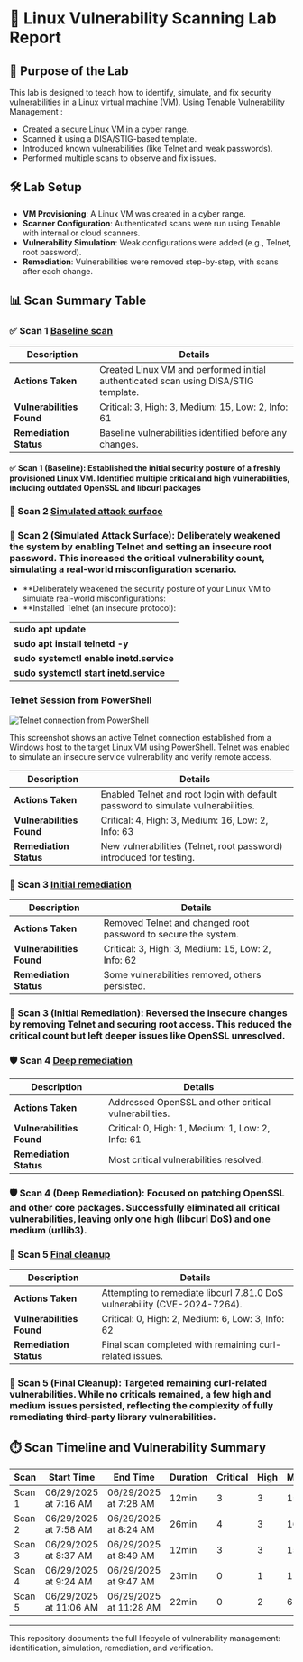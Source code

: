 # 🧪 Linux Vulnerability Scanning Lab Report

## 🎯 Purpose of the Lab
This lab is designed to teach how to identify, simulate, and fix security vulnerabilities in a Linux virtual machine (VM). Using Tenable Vulnerability Management :

- Created a secure Linux VM in a cyber range.
- Scanned it using a DISA/STIG-based template.
- Introduced known vulnerabilities (like Telnet and weak passwords).
- Performed multiple scans to observe and fix issues.

## 🛠️ Lab Setup
- **VM Provisioning**: A Linux VM was created in a cyber range.
- **Scanner Configuration**: Authenticated scans were run using Tenable with internal or cloud scanners.
- **Vulnerability Simulation**: Weak configurations were added (e.g., Telnet, root password).
- **Remediation**: Vulnerabilities were removed step-by-step, with scans after each change.

## 📊 Scan Summary Table

### ✅ Scan 1 [Baseline scan](https://github.com/SruthinagaK/linux-manual-vulnerabitltiy-labscan-June2025/blob/main/Linux-scan-manual-vul-test-June-Naga_Scan%201.pdf)
| Description | Details |
|-------------|---------|
| **Actions Taken** | Created Linux VM and performed initial authenticated scan using DISA/STIG template. |
| **Vulnerabilities Found** | Critical: 3, High: 3, Medium: 15, Low: 2, Info: 61 |
| **Remediation Status** | Baseline vulnerabilities identified before any changes. |

#### ✅ Scan 1 (Baseline): Established the initial security posture of a freshly provisioned Linux VM. Identified multiple critical and high vulnerabilities, including outdated OpenSSL and libcurl packages

### 🧪 Scan 2 [Simulated attack surface](https://github.com/SruthinagaK/linux-manual-vulnerabitltiy-labscan-June2025/blob/main/Linux-scan-manual-vul-test-June-Naga_Scan2.pdf)

### 🧪 Scan 2 (Simulated Attack Surface): Deliberately weakened the system by enabling Telnet and setting an insecure root password. This increased the critical vulnerability count, simulating a real-world misconfiguration scenario.
- **Deliberately weakened the security posture of your Linux VM to simulate real-world misconfigurations:
- **Installed Telnet (an insecure protocol):

||
|--------------|
| **sudo apt update** |  
| **sudo apt install telnetd -y**|
| **sudo systemctl enable inetd.service** |
| **sudo systemctl start inetd.service** |

### Telnet Session from PowerShell

![Telnet connection from PowerShell](screenshots/telnet-pwsh-connection.png)

This screenshot shows an active Telnet connection established from a Windows host to the target Linux VM using PowerShell. Telnet was enabled to simulate an insecure service vulnerability and verify remote access.



| Description | Details |
|-------------|---------|
| **Actions Taken** | Enabled Telnet and root login with default password to simulate vulnerabilities. |
| **Vulnerabilities Found** | Critical: 4, High: 3, Medium: 16, Low: 2, Info: 63 |
| **Remediation Status** | New vulnerabilities (Telnet, root password) introduced for testing. |



### 🔧 Scan 3 [Initial remediation](https://github.com/SruthinagaK/linux-manual-vulnerabitltiy-labscan-June2025/blob/main/Linux-scan-manual-vul-test-June-Naga_Scan%203.pdf)
| Description | Details |
|-------------|---------|
| **Actions Taken** | Removed Telnet and changed root password to secure the system. |
| **Vulnerabilities Found** | Critical: 3, High: 3, Medium: 15, Low: 2, Info: 62 |
| **Remediation Status** | Some vulnerabilities removed, others persisted. |

### 🔧 Scan 3 (Initial Remediation): Reversed the insecure changes by removing Telnet and securing root access. This reduced the critical count but left deeper issues like OpenSSL unresolved.

### 🛡️ Scan 4 [Deep remediation](https://github.com/SruthinagaK/linux-manual-vulnerabitltiy-labscan-June2025/blob/main/Linux-scan-manual-vul-test-June-Naga_Scan%204.pdf)
| Description | Details |
|-------------|---------|
| **Actions Taken** | Addressed OpenSSL and other critical vulnerabilities. |
| **Vulnerabilities Found** | Critical: 0, High: 1, Medium: 1, Low: 2, Info: 61 |
| **Remediation Status** | Most critical vulnerabilities resolved. |

### 🛡️ Scan 4 (Deep Remediation): Focused on patching OpenSSL and other core packages. Successfully eliminated all critical vulnerabilities, leaving only one high (libcurl DoS) and one medium (urllib3).

### 🔄 Scan 5 [Final cleanup](https://github.com/SruthinagaK/linux-manual-vulnerabitltiy-labscan-June2025/blob/main/Linux-scan-manual-vul-test-June-Naga_Scan%205.pdf)
| Description | Details |
|-------------|---------|
| **Actions Taken** | Attempting to remediate libcurl 7.81.0 DoS vulnerability (CVE-2024-7264). |
| **Vulnerabilities Found** | Critical: 0, High: 2, Medium: 6, Low: 3, Info: 62 |
| **Remediation Status** | Final scan completed with remaining curl-related issues. |

### 🔄 Scan 5 (Final Cleanup): Targeted remaining curl-related vulnerabilities. While no criticals remained, a few high and medium issues persisted, reflecting the complexity of fully remediating third-party library vulnerabilities.


## ⏱️ Scan Timeline and Vulnerability Summary

| **Scan** | **Start Time** | **End Time** | **Duration** | **Critical** | **High** | **Medium** | **Low** |
|----------|----------------|--------------|--------------|--------------|----------|------------|---------|
| Scan 1 | 06/29/2025 at 7:16 AM | 06/29/2025 at 7:28 AM | 12min | 3 | 3 | 15 | 2 |
| Scan 2 | 06/29/2025 at 7:58 AM | 06/29/2025 at 8:24 AM | 26min | 4 | 3 | 16 | 2 |
| Scan 3 | 06/29/2025 at 8:37 AM | 06/29/2025 at 8:49 AM | 12min | 3 | 3 | 15 | 2 |
| Scan 4 | 06/29/2025 at 9:24 AM | 06/29/2025 at 9:47 AM | 23min | 0 | 1 | 1 | 2 |
| Scan 5 | 06/29/2025 at 11:06 AM | 06/29/2025 at 11:28 AM | 22min | 0 | 2 | 6 | 3 |

---

This repository documents the full lifecycle of vulnerability management: identification, simulation, remediation, and verification.

